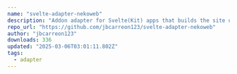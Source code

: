 ```yaml
---
name: "svelte-adapter-nekoweb"
description: "Addon adapter for Svelte(Kit) apps that builds the site using adapter-static and automatically deploys it to Nekoweb."
repo_url: "https://github.com/jbcarreon123/svelte-adapter-nekoweb"
author: "jbcarreon123"
downloads: 336
updated: "2025-03-06T03:01:11.802Z"
tags: 
  - adapter
---
```

